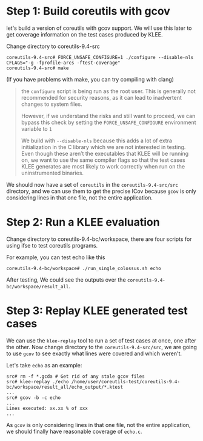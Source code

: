 # Step 1: Build coreutils with gcov

let's build a version of coreutils with gcov support. We will use this later to get coverage information on the test cases produced by KLEE.


Change directory to coreutils-9.4-src

```shell
coreutils-9.4-src# FORCE_UNSAFE_CONFIGURE=1 ./configure --disable-nls CFLAGS="-g -fprofile-arcs -ftest-coverage"
coreutils-9.4-src# make
```
(If you have problems with make, you can try compiling with clang)

> the `configure` script is being run as the root user. This is generally not recommended for security reasons, as it can lead to inadvertent changes to system files.
>
> However, if we understand the risks and still want to proceed, we can bypass this check by setting the `FORCE_UNSAFE_CONFIGURE` environment variable to `1`
>
> We build with `--disable-nls` because this adds a lot of extra initialization in the C library which we are not interested in testing. Even though these aren’t the executables that KLEE will be running on, we want to use the same compiler flags so that the test cases KLEE generates are most likely to work correctly when run on the uninstrumented binaries.

We should now have a set of `coreutils` in the `coreutils-9.4-src/src` directory, and we can use them to get the precise ICov because `gcov` is only considering lines in that one file, not the entire application.

# Step 2: Run a KLEE evaluation

Change directory to coreutils-9.4-bc/workspace, there are four scripts for using ifse to test coreutils programs.

For example, you can test echo like this

```shell
coreutils-9.4-bc/workspace# ./run_single_colossus.sh echo
```

After testing, We could see the outputs over the `coreutils-9.4-bc/workspace/result_all`.

# Step 3: Replay KLEE generated test cases

We can use the `klee-replay` tool to run a set of test cases at once, one after the other. Now change directory to the `coreutils-9.4-src/src`, we are going to use `gcov` to see exactly what lines were covered and which weren't.

Let's take `echo` as an example:

```shell
src# rm -f *.gcda # Get rid of any stale gcov files
src# klee-replay ./echo /home/user/coreutils-test/coreutils-9.4-bc/workspace/result_all/echo_output/*.ktest
...
src# gcov -b -c echo
...
Lines executed: xx.xx % of xxx
...
```

As `gcov` is only considering lines in that one file, not the entire application, we should finally have reasonable coverage of `echo.c`.
